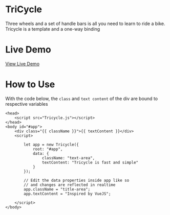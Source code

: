 # TriCycle

Three wheels and a set of handle bars is all you need to learn to ride a bike. Tricycle is a template and a one-way binding

# Live Demo

[View Live Demo](https://regularmemory.blog/Tricycle/)

# How to Use

With the code below, the `class` and `text content` of the div are bound to respective variables

```
<head>
    <script src="Tricycle.js"></script>
</head>
<body id="#app">
    <div class="{{ className }}">{{ textContent }}</div>
    <script>

        let app = new Tricycle({
            root: "#app",
            data: {
                className: "text-area",
                textContent: "Tricycle is fast and simple"
            }
        });    

        // Edit the data properties inside app like so
        // and changes are reflected in realtime
        app.className = "title-area";
        app.textContent = "Inspired by VueJS";

    </script>
</body>
```
